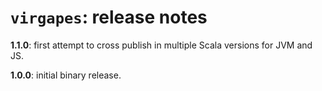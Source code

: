 # `virgapes`: release notes


**1.1.0**: first attempt to cross publish in multiple Scala versions for JVM and JS.

**1.0.0**: initial binary release.
